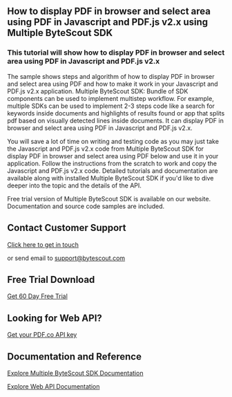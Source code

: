 ## How to display PDF in browser and select area using PDF in Javascript and PDF.js v2.x using Multiple ByteScout SDK

### This tutorial will show how to display PDF in browser and select area using PDF in Javascript and PDF.js v2.x

The sample shows steps and algorithm of how to display PDF in browser and select area using PDF and how to make it work in your Javascript and PDF.js v2.x application. Multiple ByteScout SDK: Bundle of SDK components can be used to implement multistep workflow. For example, multiple SDKs can be used to implement 2-3 steps code like a search for keywords inside documents and highlights of results found or app that splits pdf based on visually detected lines inside documents. It can display PDF in browser and select area using PDF in Javascript and PDF.js v2.x.

You will save a lot of time on writing and testing code as you may just take the Javascript and PDF.js v2.x code from Multiple ByteScout SDK for display PDF in browser and select area using PDF below and use it in your application. Follow the instructions from the scratch to work and copy the Javascript and PDF.js v2.x code. Detailed tutorials and documentation are available along with installed Multiple ByteScout SDK if you'd like to dive deeper into the topic and the details of the API.

Free trial version of Multiple ByteScout SDK is available on our website. Documentation and source code samples are included.

## Contact Customer Support

[Click here to get in touch](https://bytescout.zendesk.com/hc/en-us/requests/new?subject=Multiple%20ByteScout%20SDK%20Question)

or send email to [support@bytescout.com](mailto:support@bytescout.com?subject=Multiple%20ByteScout%20SDK%20Question) 

## Free Trial Download

[Get 60 Day Free Trial](https://bytescout.com/download/web-installer?utm_source=github-readme)

## Looking for Web API? 

[Get your PDF.co API key](https://pdf.co/documentation/api?utm_source=github-readme)

## Documentation and Reference

[Explore Multiple ByteScout SDK Documentation](https://bytescout.com/documentation/index.html?utm_source=github-readme)

[Explore Web API Documentation](https://pdf.co/documentation/api?utm_source=github-readme)